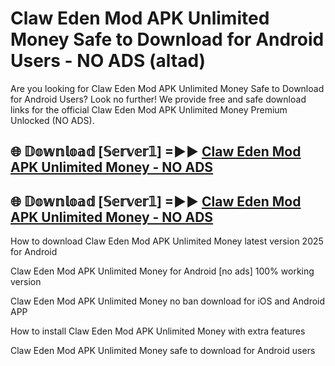 # Claw Eden Mod APK Unlimited Money Safe to Download for Android Users - NO ADS (altad)

Are you looking for Claw Eden Mod APK Unlimited Money Safe to Download for Android Users? Look no further! We provide free and safe download links for the official Claw Eden Mod APK Unlimited Money Premium Unlocked (NO ADS).

## 🌐 𝔻𝕠𝕨𝕟𝕝𝕠𝕒𝕕 [𝕊𝕖𝕣𝕧𝕖𝕣𝟙] =►► [Claw Eden Mod APK Unlimited Money - NO ADS](https://getmodsapk.pages.dev?q=Claw+Eden+Mod+APK+Unlimited+Money)

## 🌐 𝔻𝕠𝕨𝕟𝕝𝕠𝕒𝕕 [𝕊𝕖𝕣𝕧𝕖𝕣𝟙] =►► [Claw Eden Mod APK Unlimited Money - NO ADS](https://getmodsapk.pages.dev?q=Claw+Eden+Mod+APK+Unlimited+Money)

How to download Claw Eden Mod APK Unlimited Money latest version 2025 for Android

Claw Eden Mod APK Unlimited Money for Android [no ads] 100% working version

Claw Eden Mod APK Unlimited Money no ban download for iOS and Android APP

How to install Claw Eden Mod APK Unlimited Money with extra features

Claw Eden Mod APK Unlimited Money safe to download for Android users